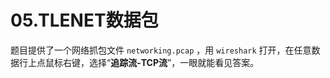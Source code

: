 # 05.TLENET数据包

题目提供了一个网络抓包文件 `networking.pcap` ，用 `wireshark` 打开，在任意数据行上点鼠标右键，选择“**追踪流-TCP流**”，一眼就能看见答案。
